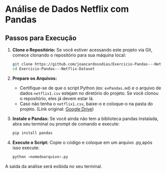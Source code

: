 # Análise de Dados Netflix com Pandas



## Passos para Execução

1.  **Clone o Repositório:**
    Se você estiver acessando este projeto via Git, comece clonando o repositório para sua máquina local:
    ```bash
    git clone https://github.com/joaocardosodias/Exercicio-Pandas---Netflix-Dataset/tree/main
    cd Exercicio-Pandas---Netflix-Dataset
    ```

2.  **Prepare os Arquivos:**
    * Certifique-se de que o script Python (ex: `exPandas.md`) e o arquivo de dados `netflix1.csv` estejam no diretório do projeto. Se você clonou o repositório, eles já devem estar lá.
    * Caso não tenha o `netflix1.csv`, baixe-o e coloque-o na pasta do projeto. (Link original: [Google Drive](https://drive.google.com/file/d/1Ai6N6Cd0zkJBxFS3FCAql6Uo8rpgLLFc/view?usp=sharing))

3.  **Instale o Pandas:**
    Se você ainda não tem a biblioteca pandas instalada, abra seu terminal ou prompt de comando e execute:
    ```bash
    pip install pandas
    ```

4.  **Execute o Script:**
    Copie o código e coloque em um arquivo .py,após isso execute:
    ```bash
    python <nomedoarquivo>.py
    ```
A saída da análise será exibida no seu terminal.
